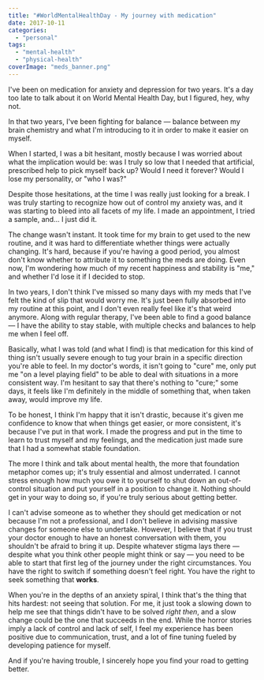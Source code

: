 ```yaml
---
title: "#WorldMentalHealthDay - My journey with medication"
date: 2017-10-11
categories: 
  - "personal"
tags: 
  - "mental-health"
  - "physical-health"
coverImage: "meds_banner.png"
---
```


I've been on medication for anxiety and depression for two years. It's a day too late to talk about it on World Mental Health Day, but I figured, hey, why not.

In that two years, I've been fighting for balance — balance between my brain chemistry and what I'm introducing to it in order to make it easier on myself.

When I started, I was a bit hesitant, mostly because I was worried about what the implication would be: was I truly so low that I needed that artificial, prescribed help to pick myself back up? Would I need it forever? Would I lose my personality, or "who I was?"

Despite those hesitations, at the time I was really just looking for a break. I was truly starting to recognize how out of control my anxiety was, and it was starting to bleed into all facets of my life. I made an appointment, I tried a sample, and... I just did it.

The change wasn't instant. It took time for my brain to get used to the new routine, and it was hard to differentiate whether things were actually changing. It's hard, because if you're having a good period, you almost don't know whether to attribute it to something the meds are doing. Even now, I'm wondering how much of my recent happiness and stability is "me," and whether I'd lose it if I decided to stop.

In two years, I don't think I've missed so many days with my meds that I've felt the kind of slip that would worry me. It's just been fully absorbed into my routine at this point, and I don't even really feel like it's that weird anymore. Along with regular therapy, I've been able to find a good balance — I have the ability to stay stable, with multiple checks and balances to help me when I feel off.

Basically, what I was told (and what I find) is that medication for this kind of thing isn't usually severe enough to tug your brain in a specific direction you're able to feel. In my doctor's words, it isn't going to "cure" me, only put me "on a level playing field" to be able to deal with situations in a more consistent way. I'm hesitant to say that there's nothing to "cure;" some days, it feels like I'm definitely in the middle of something that, when taken away, would improve my life.

To be honest, I think I'm happy that it isn't drastic, because it's given me confidence to know that when things get easier, or more consistent, it's because I've put in that work. I made the progress and put in the time to learn to trust myself and my feelings, and the medication just made sure that I had a somewhat stable foundation.

The more I think and talk about mental health, the more that foundation metaphor comes up; it's truly essential and almost underrated. I cannot stress enough how much you owe it to yourself to shut down an out-of-control situation and put yourself in a position to change it. Nothing should get in your way to doing so, if you're truly serious about getting better.

I can't advise someone as to whether they should get medication or not because I'm not a professional, and I don't believe in advising massive changes for someone else to undertake. However, I believe that if you trust your doctor enough to have an honest conversation with them, you shouldn't be afraid to bring it up. Despite whatever stigma lays there — despite what you think other people might think or say — you need to be able to start that first leg of the journey under the right circumstances. You have the right to switch if something doesn't feel right. You have the right to seek something that **works**.

When you're in the depths of an anxiety spiral, I think that's the thing that hits hardest: not seeing that solution. For me, it just took a slowing down to help me see that things didn't have to be solved _right then_, and a slow change could be the one that succeeds in the end. While the horror stories imply a lack of control and lack of self, I feel my experience has been positive due to communication, trust, and a lot of fine tuning fueled by developing patience for myself.

And if you're having trouble, I sincerely hope you find your road to getting better.
